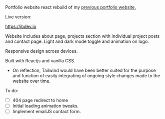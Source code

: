 Portfolio website react rebuild of my [previous portfolio website.](https://dotslashjb.netlify.app)

Live version:

https://jbdev.io

Website includes about page, projects section with individual project posts and contact page. Light and dark mode toggle and animation on logo. 

Responsive design across devices. 

Built with Reactjs and vanilla CSS. 
- On reflection, Tailwind would have been better suited for the purpose and function of easily integrating of ongoing style changes made to the website over time.

To do:

- [ ] 404 page redirect to home
- [ ] Initial loading animation tweaks.
- [ ] Implement emailJS contact form. 
